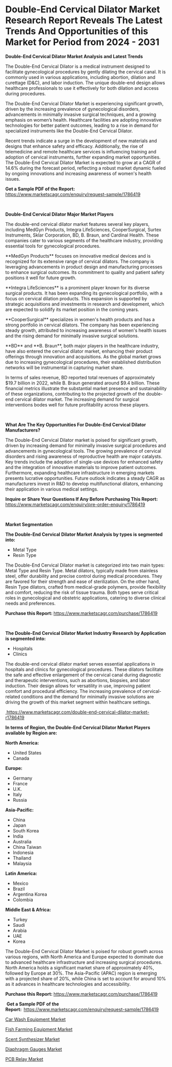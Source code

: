 <p><h1>Double-End Cervical Dilator Market Research Report Reveals The Latest Trends And Opportunities of this Market for Period from 2024 - 2031</h1></p><p><strong>Double-End Cervical Dilator Market Analysis and Latest Trends</strong></p>
<p><p>The Double-End Cervical Dilator is a medical instrument designed to facilitate gynecological procedures by gently dilating the cervical canal. It is commonly used in various applications, including abortion, dilation and curettage (D&C), and labor induction. The unique double-end design allows healthcare professionals to use it effectively for both dilation and access during procedures.</p><p>The Double-End Cervical Dilator Market is experiencing significant growth, driven by the increasing prevalence of gynecological disorders, advancements in minimally invasive surgical techniques, and a growing emphasis on women’s health. Healthcare facilities are adopting innovative technologies for better patient outcomes, leading to a rise in demand for specialized instruments like the Double-End Cervical Dilator.</p><p>Recent trends indicate a surge in the development of new materials and designs that enhance safety and efficacy. Additionally, the rise of telemedicine and remote healthcare services is influencing training and adoption of cervical instruments, further expanding market opportunities. The Double-End Cervical Dilator Market is expected to grow at a CAGR of 14.6% during the forecast period, reflecting a robust market dynamic fueled by ongoing innovations and increasing awareness of women's health issues.</p></p>
<p><strong>Get a Sample PDF of the Report:&nbsp;</strong> <a href="https://www.marketscagr.com/enquiry/request-sample/1786419?utm_campaign=1868&utm_medium=2&utm_source=Github&utm_content=ia&utm_term=19122024&utm_id=double-end-cervical-dilator">https://www.marketscagr.com/enquiry/request-sample/1786419</a></p>
<p>&nbsp;</p>
<p><strong>Double-End Cervical Dilator Major Market Players</strong></p>
<p><p>The double-end cervical dilator market features several key players, including MedGyn Products, Integra LifeSciences, CooperSurgical, Surtex Instruments, Sklar Corporation, BD, B. Braun, and Cardinal Health. These companies cater to various segments of the healthcare industry, providing essential tools for gynecological procedures.</p><p>**MedGyn Products** focuses on innovative medical devices and is recognized for its extensive range of cervical dilators. The company is leveraging advancements in product design and manufacturing processes to enhance surgical outcomes. Its commitment to quality and patient safety positions it well for future growth.</p><p>**Integra LifeSciences** is a prominent player known for its diverse surgical products. It has been expanding its gynecological portfolio, with a focus on cervical dilation products. This expansion is supported by strategic acquisitions and investments in research and development, which are expected to solidify its market position in the coming years.</p><p>**CooperSurgical** specializes in women's health products and has a strong portfolio in cervical dilators. The company has been experiencing steady growth, attributed to increasing awareness of women's health issues and the rising demand for minimally invasive surgical solutions.</p><p>**BD** and **B. Braun**, both major players in the healthcare industry, have also entered the cervical dilator market, enhancing their product offerings through innovation and acquisitions. As the global market grows due to increasing gynecological procedures, their established distribution networks will be instrumental in capturing market share.</p><p>In terms of sales revenue, BD reported total revenues of approximately $19.7 billion in 2022, while B. Braun generated around $9.4 billion. These financial metrics illustrate the substantial market presence and sustainability of these organizations, contributing to the projected growth of the double-end cervical dilator market. The increasing demand for surgical interventions bodes well for future profitability across these players.</p></p>
<p>&nbsp;</p>
<p><strong>What Are The Key Opportunities For Double-End Cervical Dilator Manufacturers?</strong></p>
<p><p>The Double-End Cervical Dilator market is poised for significant growth, driven by increasing demand for minimally invasive surgical procedures and advancements in gynecological tools. The growing prevalence of cervical disorders and rising awareness of reproductive health are major catalysts. Key trends include the adoption of single-use devices for enhanced safety and the integration of innovative materials to improve patient outcomes. Furthermore, expanding healthcare infrastructure in emerging markets presents lucrative opportunities. Future outlook indicates a steady CAGR as manufacturers invest in R&D to develop multifunctional dilators, enhancing their application in various medical settings.</p></p>
<p><strong>Inquire or Share Your Questions If Any Before Purchasing This Report:</strong> <a href="https://www.marketscagr.com/enquiry/pre-order-enquiry/1786419?utm_campaign=1868&utm_medium=2&utm_source=Github&utm_content=ia&utm_term=19122024&utm_id=double-end-cervical-dilator">https://www.marketscagr.com/enquiry/pre-order-enquiry/1786419</a></p>
<p>&nbsp;</p>
<p><strong>Market Segmentation</strong></p>
<p><strong>The Double-End Cervical Dilator Market Analysis by types is segmented into:</strong></p>
<p><ul><li>Metal Type</li><li>Resin Type</li></ul></p>
<p><p>The Double-End Cervical Dilator market is categorized into two main types: Metal Type and Resin Type. Metal dilators, typically made from stainless steel, offer durability and precise control during medical procedures. They are favored for their strength and ease of sterilization. On the other hand, Resin Type dilators, crafted from medical-grade polymers, provide flexibility and comfort, reducing the risk of tissue trauma. Both types serve critical roles in gynecological and obstetric applications, catering to diverse clinical needs and preferences.</p></p>
<p><strong>Purchase this Report:&nbsp;</strong><a href="https://www.marketscagr.com/purchase/1786419?utm_campaign=1868&utm_medium=2&utm_source=Github&utm_content=ia&utm_term=19122024&utm_id=double-end-cervical-dilator">https://www.marketscagr.com/purchase/1786419</a></p>
<p>&nbsp;</p>
<p><strong>The Double-End Cervical Dilator Market Industry Research by Application is segmented into:</strong></p>
<p><ul><li>Hospitals</li><li>Clinics</li></ul></p>
<p><p>The double-end cervical dilator market serves essential applications in hospitals and clinics for gynecological procedures. These dilators facilitate the safe and effective enlargement of the cervical canal during diagnostic and therapeutic interventions, such as abortions, biopsies, and labor induction. Their design allows for versatility in use, improving patient comfort and procedural efficiency. The increasing prevalence of cervical-related conditions and the demand for minimally invasive solutions are driving the growth of this market segment within healthcare settings.</p></p>
<p><a href="https://www.marketscagr.com/double-end-cervical-dilator-market-r1786419?utm_campaign=1868&utm_medium=2&utm_source=Github&utm_content=ia&utm_term=19122024&utm_id=double-end-cervical-dilator">&nbsp;https://www.marketscagr.com/double-end-cervical-dilator-market-r1786419</a></p>
<p><strong>In terms of Region, the Double-End Cervical Dilator Market Players available by Region are:</strong></p>
<p>
    <p> <strong> North America: </strong>
        <ul>
            <li>United States</li>
            <li>Canada</li>
        </ul>
        </p> 
    <p> <strong> Europe: </strong>
        <ul>
            <li>Germany</li>
            <li>France</li>
            <li>U.K.</li>
            <li>Italy</li>
            <li>Russia</li>
        </ul>
        </p> 
    <p> <strong> Asia-Pacific: </strong>
        <ul>
            <li>China</li>
            <li>Japan</li>
            <li>South Korea</li>
            <li>India</li>
            <li>Australia</li>
            <li>China Taiwan</li>
            <li>Indonesia</li>
            <li>Thailand</li>
            <li>Malaysia</li>
        </ul>
        </p> 
    <p> <strong> Latin America: </strong>
        <ul>
            <li>Mexico</li>
            <li>Brazil</li>
            <li>Argentina Korea</li>
            <li>Colombia</li>
        </ul>
        </p> 
    <p> <strong> Middle East & Africa: </strong>
        <ul>
            <li>Turkey</li>
            <li>Saudi</li>
            <li>Arabia</li>
            <li>UAE</li>
            <li>Korea</li>
        </ul>
    </p>
    </p>
<p><p>The Double-End Cervical Dilator Market is poised for robust growth across various regions, with North America and Europe expected to dominate due to advanced healthcare infrastructure and increasing surgical procedures. North America holds a significant market share of approximately 40%, followed by Europe at 30%. The Asia-Pacific (APAC) region is emerging with a projected share of 20%, while China is set to account for around 10% as it advances in healthcare technologies and accessibility.</p></p>
<p><strong>Purchase this Report: </strong><a href="https://www.marketscagr.com/purchase/1786419?utm_campaign=1868&utm_medium=2&utm_source=Github&utm_content=ia&utm_term=19122024&utm_id=double-end-cervical-dilator">https://www.marketscagr.com/purchase/1786419</a></p>
<p>&nbsp;<strong>Get a Sample PDF of the Report:&nbsp;&nbsp;</strong><a href="https://www.marketscagr.com/enquiry/request-sample/1786419?utm_campaign=1868&utm_medium=2&utm_source=Github&utm_content=ia&utm_term=19122024&utm_id=double-end-cervical-dilator">https://www.marketscagr.com/enquiry/request-sample/1786419</a></p>
<p><strong></strong></p>
<p><p><a href="https://www.linkedin.com/pulse/market-trends-report-analyzing-car-wash-equipment-markets-size-i5wuf?utm_campaign=1868&utm_medium=2&utm_source=Github&utm_content=ia&utm_term=19122024&utm_id=double-end-cervical-dilator">Car Wash Equipment Market</a></p><p><a href="https://www.linkedin.com/pulse/fish-farming-equipment-market-growth-projections-53-cagr-gkref?utm_campaign=1868&utm_medium=2&utm_source=Github&utm_content=ia&utm_term=19122024&utm_id=double-end-cervical-dilator">Fish Farming Equipment Market</a></p><p><a href="https://www.linkedin.com/pulse/comprehensive-scent-synthesizer-market-report-projected-cagr-tusof?utm_campaign=1868&utm_medium=2&utm_source=Github&utm_content=ia&utm_term=19122024&utm_id=double-end-cervical-dilator">Scent Synthesizer Market</a></p><p><a href="https://www.linkedin.com/pulse/diaphragm-gauges-market-size-share-analysis-forecasted-cagr-53-7heqf?utm_campaign=1868&utm_medium=2&utm_source=Github&utm_content=ia&utm_term=19122024&utm_id=double-end-cervical-dilator">Diaphragm Gauges Market</a></p><p><a href="https://www.linkedin.com/pulse/global-pcb-relay-market-forecast-2024-2031-component-zhb6e?utm_campaign=1868&utm_medium=2&utm_source=Github&utm_content=ia&utm_term=19122024&utm_id=double-end-cervical-dilator">PCB Relay Market</a></p></p>